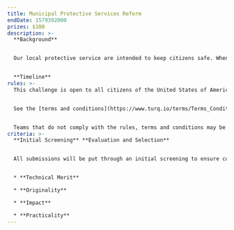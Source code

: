 ```yaml
---
title: Municipal Protective Services Reform
endDate: 1579392000
prizes: $100
description: >-
  **Background**


  Our local protective service are intended to keep citizens safe. When this isn't the case, we must enact reforms to practices and policies to ensure the intended purpose of these organizations is fulfilled.


  **Timeline**
rules: >-
  This challenge is open to all citizens of the United States of America.


  See the [terms and conditions](https://www.turq.io/terms/Terms_Conditions.pdf) here.


  Teams that do not comply with the rules, terms and conditions may be disqualified.
criteria: >-
  **Initial Screening** **Evaluation and Selection**


  All submissions will be put through an initial screening to ensure compliance with challenge [terms and conditions](https://www.turq.io/terms/Terms_Conditions.pdf).


  * **Technical Merit**

  * **Originality**

  * **Impact**

  * **Practicality**
---
```

